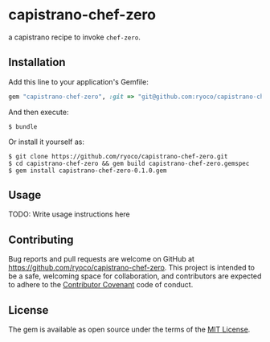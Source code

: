# capistrano-chef-zero

a capistrano recipe to invoke `chef-zero`.

## Installation

Add this line to your application's Gemfile:

```ruby
gem "capistrano-chef-zero", :git => "git@github.com:ryoco/capistrano-chef-zero.git"
```

And then execute:

    $ bundle

Or install it yourself as:

    $ git clone https://github.com/ryoco/capistrano-chef-zero.git
    $ cd capistrano-chef-zero && gem build capistrano-chef-zero.gemspec
    $ gem install capistrano-chef-zero-0.1.0.gem

## Usage

TODO: Write usage instructions here

## Contributing

Bug reports and pull requests are welcome on GitHub at https://github.com/ryoco/capistrano-chef-zero. This project is intended to be a safe, welcoming space for collaboration, and contributors are expected to adhere to the [Contributor Covenant](http://contributor-covenant.org) code of conduct.


## License

The gem is available as open source under the terms of the [MIT License](http://opensource.org/licenses/MIT).

